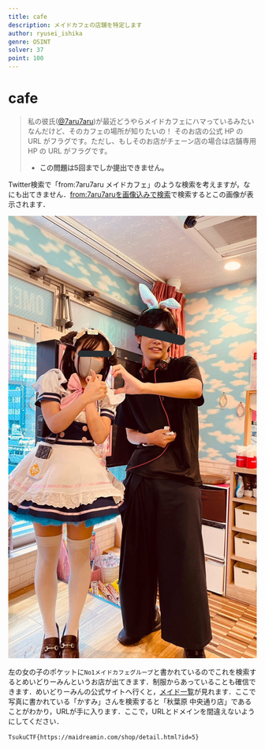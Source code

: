 ```yaml
---
title: cafe
description: メイドカフェの店舗を特定します
author: ryusei_ishika
genre: OSINT
solver: 37
point: 100
---
```


# cafe

> 私の彼氏([@7aru7aru](https://twitter.com/7aru7aru))が最近どうやらメイドカフェにハマっているみたいなんだけど、そのカフェの場所が知りたいの！
> そのお店の公式 HP の URL がフラグです。ただし、もしそのお店がチェーン店の場合は店舗専用 HP の URL がフラグです。
> - **この問題は5回までしか提出できません。**

Twitter検索で「from:7aru7aru メイドカフェ」のような検索を考えますが，なにも出てきません．[from:7aru7aruを画像込みで検索](https://twitter.com/search?q=from%3A7aru7aru&src=typed_query&f=image)で検索するとこの画像が表示されます．

![メイドカフェ](./cafe.jpeg)

左の女の子のポケットに`No1メイドカフェグループ`と書かれているのでこれを検索するとめいどりーみんというお店が出てきます．制服からあっていることも確信できます．めいどりーみんの公式サイトへ行くと，[メイド一覧](https://maidreamin.com/cast/maid/)が見れます．ここで写真に書かれている「かすみ」さんを検索すると「秋葉原 中央通り店」であることがわかり，URLが手に入ります．ここで，URLとドメインを間違えないようにしてください．

```txt
TsukuCTF{https://maidreamin.com/shop/detail.html?id=5}
```